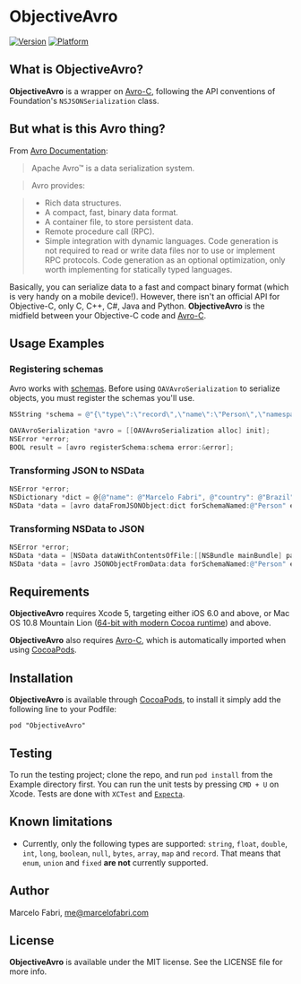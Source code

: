 # ObjectiveAvro

[![Version](http://cocoapod-badges.herokuapp.com/v/ObjectiveAvro/badge.png)](http://cocoadocs.org/docsets/ObjectiveAvro)
[![Platform](http://cocoapod-badges.herokuapp.com/p/ObjectiveAvro/badge.png)](http://cocoadocs.org/docsets/ObjectiveAvro)

## What is ObjectiveAvro?

**ObjectiveAvro** is a wrapper on [Avro-C](http://avro.apache.org/docs/current/api/c/index.html), following the API conventions of Foundation's `NSJSONSerialization` class.

## But what is this Avro thing?

From [Avro Documentation](http://avro.apache.org/docs/current/):

> Apache Avro™ is a data serialization system.

> Avro provides:

>    - Rich data structures.
>    - A compact, fast, binary data format.
>    - A container file, to store persistent data.
>    - Remote procedure call (RPC).
>    - Simple integration with dynamic languages. Code generation is not required to read or write data files nor to use or implement RPC protocols. Code generation as an optional optimization, only worth implementing for statically typed languages.

Basically, you can serialize data to a fast and compact binary format (which is very handy on a mobile device!). However, there isn't an official API for Objective-C, only C, C++, C#, Java and Python. **ObjectiveAvro** is the midfield between your Objective-C code and [Avro-C](http://avro.apache.org/docs/current/api/c/index.html).

## Usage Examples

### Registering schemas

Avro works with [schemas](http://avro.apache.org/docs/current/index.html#schemas). Before using `OAVAvroSerialization` to serialize objects, you must register the schemas you'll use.

```objective-c
NSString *schema = @"{\"type\":\"record\",\"name\":\"Person\",\"namespace\":\"com.movile.objectiveavro.unittest.v1\",\"fields\":[{\"name\":\"name\",\"type\":\"string\"},{\"name\":\"country\",\"type\":\"string\"},{\"name\":\"age\",\"type\":\"int\"}]}";

OAVAvroSerialization *avro = [[OAVAvroSerialization alloc] init];
NSError *error;
BOOL result = [avro registerSchema:schema error:&error];
```    

### Transforming JSON to NSData

```objective-c
NSError *error;
NSDictionary *dict = @{@"name": @"Marcelo Fabri", @"country": @"Brazil", @"age": @20};
NSData *data = [avro dataFromJSONObject:dict forSchemaNamed:@"Person" error:&error];
```

### Transforming NSData to JSON

```objective-c
NSError *error;
NSData *data = [NSData dataWithContentsOfFile:[[NSBundle mainBundle] pathForResource:@"marcelo" ofType:@"avro"]];
NSData *data = [avro JSONObjectFromData:data forSchemaNamed:@"Person" error:&error];
```

## Requirements

**ObjectiveAvro** requires Xcode 5, targeting either iOS 6.0 and above, or Mac OS 10.8 Mountain Lion ([64-bit with modern Cocoa runtime](https://developer.apple.com/library/mac/#documentation/Cocoa/Conceptual/ObjCRuntimeGuide/Articles/ocrtVersionsPlatforms.html)) and above.

**ObjectiveAvro** also requires [Avro-C](http://avro.apache.org/docs/current/api/c/index.html), which is automatically imported when using [CocoaPods](http://cocoapods.org).

## Installation

**ObjectiveAvro** is available through [CocoaPods](http://cocoapods.org), to install
it simply add the following line to your Podfile:

    pod "ObjectiveAvro"

## Testing

To run the testing project; clone the repo, and run `pod install` from the Example directory first. You can run the unit tests by pressing `CMD + U` on Xcode.
Tests are done with `XCTest` and [`Expecta`](https://github.com/specta/expecta).

## Known limitations

- Currently, only the following types are supported: `string`, `float`, `double`, `int`, `long`, `boolean`, `null`, `bytes`, `array`, `map` and `record`. That means that `enum`, `union` and `fixed` **are not** currently supported.

## Author

Marcelo Fabri, me@marcelofabri.com

## License

**ObjectiveAvro** is available under the MIT license. See the LICENSE file for more info.

